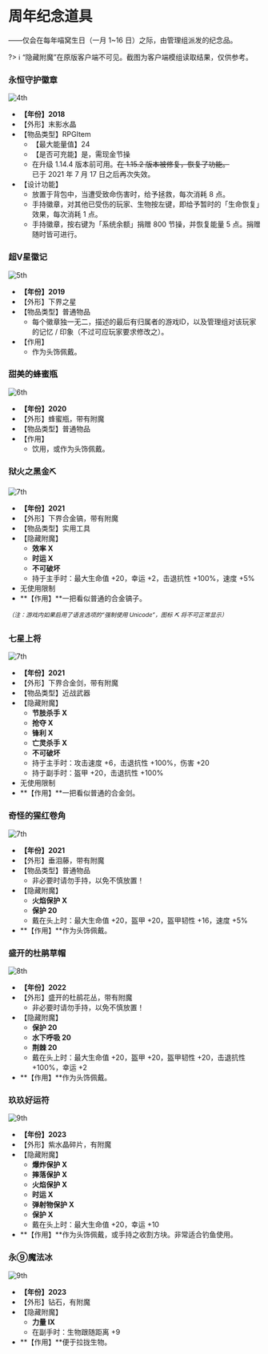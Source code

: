 # 周年纪念道具

——仅会在每年喵窝生日（一月 1~16 日）之际，由管理组派发的纪念品。

?> :information_source: “隐藏附魔”在原版客户端不可见。截图为客户端模组读取结果，仅供参考。

### 永恒守护徽章
![4th](../../assets/images/items/anniversary-gifts/4th.png)
- **【年份】2018**
- 【外形】末影水晶
- 【物品类型】RPGItem
  + 【最大能量值】24
  + 【是否可充能】是，需现金节操
  + 在升级 1.14.4 版本前可用。~~在 1.15.2 版本被修复，恢复了功能。~~  
    已于 2021 年 7 月 17 日之后再次失效。
- 【设计功能】
  + 放置于背包中，当遭受致命伤害时，给予拯救，每次消耗 8 点。
  + 手持徽章，对其他已受伤的玩家、生物按左键，即给予暂时的「生命恢复」效果，每次消耗 1 点。
  + 手持徽章，按右键为「系统余额」捐赠 <span class="nw-explain" title="2020 年 3 月 30 日前仅需 100 节操">800 节操</span>，并恢复能量 5 点。捐赠随时皆可进行。


### 超V星徽记
![5th](../../assets/images/items/anniversary-gifts/5th.png)
- **【年份】2019**
- 【外形】下界之星
- 【物品类型】普通物品
  + 每个徽章独一无二，描述的最后有归属者的游戏ID，以及管理组对该玩家的记忆 / 印象（不过可应玩家要求修改之）。
- 【作用】
  + 作为头饰佩戴。

### 甜美的蜂蜜瓶
![6th](../../assets/images/items/anniversary-gifts/6th.png)
- **【年份】2020**
- 【外形】蜂蜜瓶，带有附魔
- 【物品类型】普通物品
- 【作用】
  + 饮用，或作为头饰佩戴。

### 狱火之黑金⛏
![7th](../../assets/images/items/anniversary-gifts/7th-狱火之黑金镐.png)
- **【年份】2021**
- 【外形】下界合金镐，带有附魔
- 【物品类型】实用工具
- 【隐藏附魔】
  + **效率 X**
  + **时运 X**
  + **不可破坏**
  + 持于主手时：最大生命值 +20，幸运 +2，击退抗性 +100%，速度 +5%
- 无使用限制
- **【作用】**一把看似普通的合金镐子。

<sup>*（注：游戏内如果启用了语言选项的“强制使用 Unicode”，图标 ⛏ 将不可正常显示）*</sup>

### 七星上将

![7th](../../assets/images/items/anniversary-gifts/7th-七星上将2.png)
- **【年份】2021**
- 【外形】下界合金剑，带有附魔
- 【物品类型】近战武器
- 【隐藏附魔】
  + **节肢杀手 X**
  + **抢夺 X**
  + **锋利 X**
  + **亡灵杀手 X**
  + **不可破坏**
  + 持于主手时：攻击速度 +6，击退抗性 +100%，伤害 +20
  + 持于副手时：盔甲 +20，击退抗性 +100%
- 无使用限制
- **【作用】**一把看似普通的合金剑。

### 奇怪的猩红卷角

![7th](../../assets/images/items/anniversary-gifts/7th-奇怪的猩红卷角2.png)
- **【年份】2021**
- 【外形】垂泪藤，带有附魔
- 【物品类型】普通物品
  + 非必要时请勿手持，以免不慎放置！
- 【隐藏附魔】
  + **火焰保护 X**
  + **保护 20**
  + 戴在头上时：最大生命值 +20，盔甲 +20，盔甲韧性 +16，速度 +5%
- **【作用】**作为头饰佩戴。

### 盛开的杜鹃草帽

![8th](../../assets/images/items/anniversary-gifts/8th.png)

- **【年份】2022**
- 【外形】盛开的杜鹃花丛，带有附魔
  + 非必要时请勿手持，以免不慎放置！
- 【隐藏附魔】
  + **保护 20**
  + **水下呼吸 20**
  + **荆棘 20**
  + 戴在头上时：最大生命值 +20，盔甲 +20，盔甲韧性 +20，击退抗性 +100%，幸运 +2
- **【作用】**作为头饰佩戴。

### 玖玖好运符

![9th](../../assets/images/items/anniversary-gifts/9th-lucky.png)

- **【年份】2023**
- 【外形】紫水晶碎片，有附魔
- 【隐藏附魔】
  + **爆炸保护 X**
  + **摔落保护 X**
  + **火焰保护 X**
  + **时运 X**
  + **弹射物保护 X**
  + **保护 X**
  + 戴在头上时：最大生命值 +20，幸运 +10
- **【作用】**作为头饰佩戴，或手持之收割方块。非常适合钓鱼使用。

### 永⑨魔法冰

![9th](../../assets/images/items/anniversary-gifts/9th-ice.png)

- **【年份】2023**
- 【外形】钻石，有附魔
- 【隐藏附魔】
  + **力量 IX**
  + 在副手时：生物跟随距离 +9
- **【作用】**便于拉拢生物。